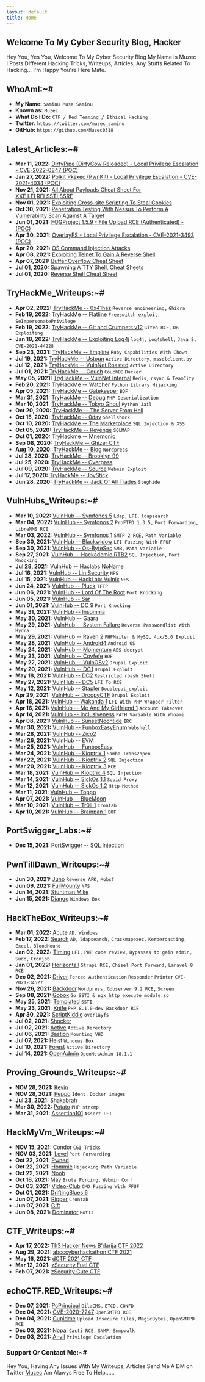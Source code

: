 ```yaml
---
layout: default
title: Home
---
```


## **Welcome To My Cyber Security Blog,  Hacker**

Hey You, Yes You, Welcome To My Cyber Security Blog My Name is Muzec I Posts Different Hacking Tricks, Writeups, Articles, Any Stuffs Related To Hacking... I'm Happy You're Here Mate.

## **WhoAmI:~#**


- **My Name:**    `Saminu Musa Saminu`
- **Known as:**   `Muzec`
- **What Do I Do:**  `CTF / Red Teaming / Ethical Hacking`
- **Twitter:**    `https://twitter.com/muzec_saminu`
- **GitHub:**     `https://github.com/Muzec0318`

## **Latest_Articles:~#**


- **Mar 11, 2022:** [DirtyPipe (DirtyCow Reloaded) -  Local Privilege Escalation - CVE-2022-0847 (POC)](https://muzec0318.github.io/posts/articles/CVE-2022-0847.html)
- **Jan 27, 2022:** [Polkit Pkexec (PwnKit) -  Local Privilege Escalation - CVE-2021-4034 (POC)](https://muzec0318.github.io/posts/articles/CVE-2021-4034.html)
- **Nov 21, 2021:** [All About Payloads Cheat Sheet For XXE,LFI,RFI,SSTI,SSRF](https://muzec0318.github.io/posts/articles/cheatsheets.html)
- **Nov 01, 2021:** [Exploiting Cross-site Scripting To Steal Cookies](https://muzec0318.github.io/posts/articles/xsslab.html)
- **Oct 30, 2021:** [Penetration Testing With Nessus To Perform A Vulnerability Scan Against A Target](https://muzec0318.github.io/posts/articles/nessus.html)
- **Jun 01, 2021:** [FOGProject 1.5.9 - File Upload RCE (Authenticated) - (POC)](https://muzec0318.github.io/posts/fog.html)
- **Apr 30, 2021:** [OverlayFS - Local Privilege Escalation - CVE-2021-3493 (POC)](https://muzec0318.github.io/posts/articles/overlayfs.html)
- **Apr 20, 2021:** [OS Command Injection Attacks](https://muzec0318.github.io/posts/articles/oscommand.html)
- **Apr 08, 2021:** [Exploiting Telnet To Gain A Reverse Shell](https://muzec0318.github.io/posts/articles/Telnet.html)
- **Apr 07, 2021:** [Buffer Overflow Cheat Sheet](https://muzec0318.github.io/posts/articles/BufferOverflow.html)
- **Jul 01, 2020:** [Spawning A TTY Shell, Cheat Sheets](https://muzec0318.github.io/posts/articles/Ttyshells.html)
- **Jul 01, 2020:** [Reverse Shell Cheat Sheet](https://muzec0318.github.io/posts/articles/ReverseShell.html)

## **TryHackMe_Writeups:~#**


- **Apr 02, 2022:** [TryHackMe -- 0x41haz](https://muzec0318.github.io/posts/0x41haz.html) `Reverse engineering,` `Ghidra`
- **Feb 19, 2022:** [TryHackMe -- Flatline](https://muzec0318.github.io/posts/flatline.html) `Freeswitch exploit,` `SeImpersonatePrivilege`
- **Feb 19, 2022:** [TryHackMe -- Git and Crumpets v12](https://muzec0318.github.io/posts/gitandcrumpets.html) `Gitea RCE,` `DB Exploiting`
- **Jan 18, 2022:** [TryHackMe -- Exploiting Log4j](https://muzec0318.github.io/posts/log4j.html) `log4j,` `Log4shell,` `Java 8,` `CVE-2021-44228`
- **Sep 23, 2021:** [TryHackMe -- Empline](https://muzec0318.github.io/posts/empline.html) `Ruby Capabilities With Chown`
- **Jul 19, 2021:** [TryHackMe -- Ustoun](https://muzec0318.github.io/posts/ustoun.html) `Active Directory,` `mssqlclient.py`
- **Jul 12, 2021:** [TryHackMe -- VulnNet Roasted](https://muzec0318.github.io/posts/roasted.html) `Active Directory`
- **Jul 01, 2021:** [TryHackMe -- Couch](https://muzec0318.github.io/posts/couch.html) `CouchDB` `Docker`
- **May 05, 2021:** [TryHackMe -- VulnNet Internal](https://muzec0318.github.io/posts/vulnet.html) `Redis,` `rsync & TeamCity`
- **Feb 20, 2021:** [TryHackMe -- Watcher](https://muzec0318.github.io/posts/Watcher.html) `Python Library Hijacking`
- **Apr 05, 2021:** [TryHackMe -- Gatekeeper](https://muzec0318.github.io/posts/Gatekeeper.html) `BOF`
- **Mar 31, 2021:** [TryHackMe -- Debug](https://muzec0318.github.io/posts/Debug.html)  `PHP Deserialization`
- **Mar 10, 2021:** [TryHackMe -- Tokyo Ghoul](https://muzec0318.github.io/posts/tokyoghoul666.html)  `Python Jail`
- **Oct 20, 2020:** [TryHackMe -- The Server From Hell](https://muzec0318.github.io/posts/TheServerFromHell.html)
- **Oct 15, 2020:** [TryHackMe -- 0day](https://muzec0318.github.io/posts/0day.html)  `Shellshock`
- **Oct 10, 2020:** [TryHackMe -- The Marketplace](https://muzec0318.github.io/posts/Marketplace.html)  `SQL Injection & XSS`
- **Oct 05, 2020:** [TryHackMe -- Revenge](https://muzec0318.github.io/posts/Revenge.html)  `SQLMAP`
- **Oct 01, 2020:** [TryHackme -- Mnemonic](https://muzec0318.github.io/posts/Mnemonic.html)
- **Sep 08, 2020:** [TryHackMe -- Ghizer CTF](https://muzec0318.github.io/posts/Ghizer.html)
- **Aug 10, 2020:** [TryHackMe -- Blog](https://muzec0318.github.io/posts/Blog.html)  `Wordpress`
- **Jul 28, 2020:** [TryHackMe -- Brooklyn 99](https://muzec0318.github.io/posts/Brooklyn99.html)
- **Jul 25, 2020:** [TryHackMe -- Overpass](https://muzec0318.github.io/posts/Overpass.html)
- **Jul 09, 2020:** [TryHackMe -- Source](https://muzec0318.github.io/posts/Source.html)  `Webmin Exploit`
- **Jul 17, 2020:** [TryHackMe -- JoyStick](https://muzec0318.github.io/posts/JoyStick.html)
- **Jun 28, 2020:** [TryHackMe -- Jack Of All Trades](https://muzec0318.github.io/posts/Jack.html)  `Steghide`

## **VulnHubs_Writeups:~#**


- **Mar 10, 2022:** [VulnHub -- Symfonos 5](https://muzec0318.github.io/posts/symfonos5.html) `Ldap,` `LFI,` `ldapsearch`
- **Mar 04, 2022:** [VulnHub -- Symfonos 2](https://muzec0318.github.io/posts/symfonos2.html) `ProFTPD 1.3.5,` `Port Forwarding,` `LibreNMS RCE`
- **Mar 03, 2022:** [VulnHub -- Symfonos 1](https://muzec0318.github.io/posts/symfonos1.html) `SMTP 2 RCE,` `Path Variable`
- **Sep 30, 2021:** [VulnHub -- Blackwidow](https://muzec0318.github.io/posts/Blackwidow.html) `LFI Fuzzing With FFUF`
- **Sep 30, 2021:** [VulnHub -- Os-ByteSec](https://muzec0318.github.io/posts/os-bytesec.html) `SMB,` `Path Variable`
- **Sep 27, 2021:** [VulnHub -- Hackademic.RTB2](https://muzec0318.github.io/posts/hackademic2.html) `SQL Injection,` `Port Knocking`
- **Jul 28, 2021:** [VulnHub -- Haclabs NoName](https://muzec0318.github.io/posts/noname.html)
- **Jul 16, 2021:** [VulnHub -- Lin.Security](https://muzec0318.github.io/posts/lin.security.html) `NFS`
- **Jul 15, 2021:** [VulnHub -- HackLab: Vulnix](https://muzec0318.github.io/posts/vulnix.html) `NFS`
- **Jun 24, 2021:** [VulnHub -- Pluck](https://muzec0318.github.io/posts/pluck.html) `TFTP`
- **Jun 06, 2021:** [VulnHub -- Lord Of The Root](https://muzec0318.github.io/posts/lordoftheroot.html) `Port Knocking`
- **Jun 05, 2021:** [VulnHub -- Sar](https://muzec0318.github.io/posts/sar.html)
- **Jun 01, 2021:** [VulnHub -- DC 9](https://muzec0318.github.io/posts/dc9.html) `Port Knocking`
- **May 31, 2021:** [VulnHub -- Insomnia](https://muzec0318.github.io/posts/insomnia.html)
- **May 30, 2021:** [VulnHub -- Gaara](https://muzec0318.github.io/posts/gaara.html)
- **May 29, 2021:** [VulnHub -- System Failure](https://muzec0318.github.io/posts/system.html) `Reverse Passwordlist With Hydra`
- **May 29, 2021:** [VulnHub -- Raven 2](https://muzec0318.github.io/posts/raven2.html) `PHPMailer & MySQL 4.x/5.0 Exploit`
- **May 28, 2021:** [VulnHub -- Android4](https://muzec0318.github.io/posts/android4.html) `Android OS`
- **May 24, 2021:** [VulnHub -- Momentum](https://muzec0318.github.io/posts/momentum.html) `AES-decrypt`
- **May 23, 2021:** [VulnHub -- Covfefe](https://muzec0318.github.io/posts/covfefe.html) `BOF`
- **May 22, 2021:** [VulnHub -- VulnOSv2](https://muzec0318.github.io/posts/vulnos2.html) `Drupal Exploit`
- **May 20, 2021:** [VulnHub -- DC1](https://muzec0318.github.io/posts/dc1.html) `Drupal Exploit`
- **May 18, 2021:** [VulnHub -- DC2](https://muzec0318.github.io/posts/dc2.html) `Restricted rbash Shell`
- **May 27, 2021:** [VulnHub -- DC5](https://muzec0318.github.io/posts/dc5.html) `LFI To RCE`
- **May 12, 2021:** [VulnHub -- Stapler](https://muzec0318.github.io/posts/stapler.html) `Doubleput_exploit`
- **Apr 29, 2021:** [VulnHub -- DroopyCTF](https://muzec0318.github.io/posts/Droopy.html) `Drupal Exploit`
- **Apr 18, 2021:** [VulnHub -- Wakanda 1](https://muzec0318.github.io/posts/wakanda.html) `LFI With PHP Wrapper Filter`
- **Apr 16, 2021:** [VulnHub -- Me And My Girlfriend 1](https://muzec0318.github.io/posts/meandmygirlfriend.html) `Account Takeover`
- **Apr 14, 2021:** [VulnHub -- Inclusiveness](https://muzec0318.github.io/posts/Inclusiveness.html)  `PATH Variable With Whoami`
- **Apr 08, 2021:** [VulnHub -- SunsetNoontide](https://muzec0318.github.io/posts/Sunsetnoontide.html)  `IRC`
- **Mar 30, 2021:** [VulnHub -- FunboxEasyEnum](https://muzec0318.github.io/posts/Funboxeasyenum.html) `Webshell`
- **Mar 28, 2021:** [VulnHub -- Zico2](https://muzec0318.github.io/posts/zico2.html)
- **Mar 26, 2021:** [VulnHub -- EVM](https://muzec0318.github.io/posts/evm.html)
- **Mar 25, 2021:** [VulnHub -- FunboxEasy](https://muzec0318.github.io/posts/Funbox3.html)
- **Mar 24, 2021:** [VulnHub -- Kioptrix 1](https://muzec0318.github.io/posts/kioptrix1.html)     `Samba Trans2open`
- **Mar 22, 2021:** [VulnHub -- Kioptrix 2](https://muzec0318.github.io/posts/Kioptrix2.html)     `SQL Injection`
- **Mar 20, 2021:** [VulnHub -- Kioptrix 3](https://muzec0318.github.io/posts/Kioptrix3.html)     `RCE`
- **Mar 18, 2021:** [VulnHub -- Kioptrix 4](https://muzec0318.github.io/posts/Kioptrix4.html)     `SQL Injection`
- **Mar 14, 2021:** [VulnHub -- SickOs 1.1](https://muzec0318.github.io/posts/Sickos.html)    `Squid Proxy`
- **Mar 12, 2021:** [VulnHub -- SickOs 1.2](https://muzec0318.github.io/posts/Sickos2.html)    `Http-Method`
- **Mar 11, 2021:** [VulnHub -- Toppo](https://muzec0318.github.io/posts/Toppo.html)
- **Apr 07, 2021:** [VulnHub -- BlueMoon](https://muzec0318.github.io/posts/Bluemoon.html)
- **Mar 10, 2021:** [VulnHub -- Tr0ll 1](https://muzec0318.github.io/posts/Tr0ll.html)      `Crontab`
- **Apr 10, 2021:** [VulnHub -- Brainpan 1](https://muzec0318.github.io/posts/Brainpan1.html)      `BOF`

## **PortSwigger_Labs:~#**


- **Dec 15, 2021:** [PortSwigger -- SQL Injection](https://muzec0318.github.io/posts/sqli1.html)

## **PwnTillDawn_Writeups:~#**


- **Jun 30, 2021:** [Juno](https://muzec0318.github.io/posts/pwntilldawn/juno.html) `Reverse APK,` `Mobsf`
- **Jun 09, 2021:** [FullMounty](https://muzec0318.github.io/posts/pwntilldawn/fullMounty.html) `NFS`
- **Jun 14, 2021:** [Stuntman Mike](https://muzec0318.github.io/posts/pwntilldawn/Stuntman.html)
- **Jun 15, 2021:** [Django](https://muzec0318.github.io/posts/pwntilldawn/django.html) `Windows Box`

## **HackTheBox_Writeups:~#**


- **Mar 01, 2022:** [Acute](https://muzec0318.github.io/posts/hackthebox/acute.html) `AD,` `Windows`
- **Feb 17, 2022:** [Search](https://muzec0318.github.io/posts/hackthebox/search.html) `AD,` `ldapsearch,` `Crackmapexec,` `Kerberoasting,` `Excel,` `BloodHound`
- **Jan 02, 2022:** [Timing](https://muzec0318.github.io/posts/hackthebox/timing.html) `LFI,` `PHP code review,` `Bypasses to gain admin,` `Sudo,` `Cronjob`
- **Jan 01, 2022:** [Horizontall](https://muzec0318.github.io/posts/hackthebox/horizontall.html) `Strapi RCE,` `Chisel Port Forward,` `Laravel 8 RCE`
- **Dec 02, 2021:** [Driver](https://muzec0318.github.io/posts/hackthebox/driver.html) `Forced Authentication` `Responder` `Printer` `CVE-2021-34527`
- **Nov 26, 2021:** [Backdoor](https://muzec0318.github.io/posts/hackthebox/backdoor.html) `Wordpress,` `Gdbserver 9.2 RCE,` `Screen`
- **Sep 08, 2021:** [Gobox](https://muzec0318.github.io/posts/hackthebox/gobox.html) `Go SSTI & ngx_http_execute_module.so`
- **May 25, 2021:** [Templated](https://muzec0318.github.io/posts/hackthebox/templated.html) `SSTI`
- **May 23, 2021:** [Knife](https://muzec0318.github.io/posts/hackthebox/knife.html) `PHP 8.1.0-dev Backdoor RCE`
- **Apr 30, 2021:** [ScriptKiddie](https://muzec0318.github.io/posts/hackthebox/scriptkiddie.html) `overlayfs`
- **Jul 02, 2021:** [Shocker](https://muzec0318.github.io/posts/hackthebox/shocker.html)
- **Jul 02, 2021:** [Active](https://muzec0318.github.io/posts/hackthebox/active.html) `Active Directory`
- **Jul 06, 2021:** [Bastion](https://muzec0318.github.io/posts/hackthebox/bastion.html) `Mounting VHD`
- **Jul 07, 2021:** [Heist](https://muzec0318.github.io/posts/hackthebox/heist.html) `Windows Box`
- **Jul 10, 2021:** [Forest](https://muzec0318.github.io/posts/hackthebox/forest.html) `Active Directory`
- **Jul 14, 2021:** [OpenAdmin](https://muzec0318.github.io/posts/hackthebox/openadmin.html) `OpenNetAdmin 18.1.1`

## **Proving_Grounds_Writeups:~#**


- **NOV 28, 2021:** [Kevin](https://muzec0318.github.io/posts/PG/kevin.html)
- **NOV 28, 2021:** [Peppo](https://muzec0318.github.io/posts/PG/peppo.html) `Ident,` `Docker images`
- **Jul 23, 2021:** [Shakabrah](https://muzec0318.github.io/posts/PG/shakabrah.html)
- **Mar 30, 2022:** [Potato](https://muzec0318.github.io/posts/PG/potato.html) `PHP strcmp`
- **Mar 31, 2021:** [Assertion101](https://muzec0318.github.io/posts/PG/assertion101.html) `Assert LFI`

## **HackMyVm_Writeups:~#**


- **NOV 15, 2021:** [Condor](https://muzec0318.github.io/posts/hackmyvm/condor.html) `CGI Tricks`
- **NOV 03, 2021:** [Level](https://muzec0318.github.io/posts/hackmyvm/level.html) `Port Forwarding`
- **Oct 22, 2021:** [Pwned](https://muzec0318.github.io/posts/hackmyvm/pwned.html)
- **Oct 22, 2021:** [Hommie](https://muzec0318.github.io/posts/hackmyvm/hommie.html) `Hijacking Path Variable`
- **Oct 22, 2021:** [Noob](https://muzec0318.github.io/posts/hackmyvm/noob.html)
- **Oct 18, 2021:** [May](https://muzec0318.github.io/posts/hackmyvm/may.html) `Brute Forcing,` `Webmin Conf`
- **Oct 03, 2021:** [Video-Club](https://muzec0318.github.io/posts/hackmyvm/videoclub.html) `CMD Fuzzing With FFUF`
- **Oct 01, 2021:** [DriftingBlues 6](https://muzec0318.github.io/posts/hackmyvm/Driftingblues6.html)
- **Jun 07, 2021:** [Ripper](https://muzec0318.github.io/posts/hackmyvm/ripper1.html) `Crontab`
- **Jun 07, 2021:** [Gift](https://muzec0318.github.io/posts/hackmyvm/gift.html)
- **Jun 08, 2021:** [Dominator](https://muzec0318.github.io/posts/hackmyvm/dominator.html) `Rot13`

## **CTF_Writeups:~#**


- **Apr 17, 2022:** [Th3 Hacker News B'darija CTF 2022](https://muzec0318.github.io/posts/CTF/thnbdarij.html)
- **Aug 29, 2021:** [abcccyberhackathon CTF 2021](https://muzec0318.github.io/posts/CTF/abcctf.html)
- **May 16, 2021:** [dCTF 2021 CTF](https://muzec0318.github.io/posts/CTF/dctf21.html)
- **Mar 12, 2021:** [zSecurity Fuel CTF](https://muzec0318.github.io/posts/CTF/Zfuel.html)
- **Feb 07, 2021:** [zSecurity Cute CTF](https://muzec0318.github.io/posts/CTF/Zcute.html)

## **echoCTF.RED_Writeups:~#**


- **Dec 07, 2021:** [PcPrincipal](https://muzec0318.github.io/posts/echoctf/pcprincipal.html) `GilaCMS,` `ETCD,` `CONFD`
- **Dec 04, 2021:** [CVE-2020-7247](https://muzec0318.github.io/posts/echoctf/cve-2020-7247.html) `OpenSMTPD RCE`
- **Dec 04, 2021:** [Cupidme](https://muzec0318.github.io/posts/echoctf/cupidme.html) `Upload Insecure Files,` `MagicBytes,` `OpenSMTPD RCE`
- **Dec 03, 2021:** [Nopal](https://muzec0318.github.io/posts/echoctf/nopal.html) `Cacti RCE,` `SNMP,` `Snmpwalk`
- **Dec 03, 2021:** [Anvil](https://muzec0318.github.io/posts/echoctf/anvil.html) `Privilege Escalation`

### **Support Or Contact Me:~#**
Hey You, Having Any Issues With My Writeups, Articles Send Me A DM on Twitter [Muzec](https://twitter.com/muzec_saminu)  Am Alawys Free To Help......

